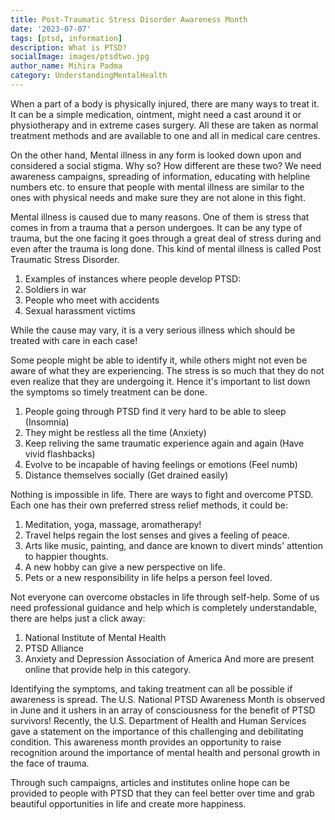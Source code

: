 ```yaml
---  
title: Post-Traumatic Stress Disorder Awareness Month
date: '2023-07-07'  
tags: [ptsd, information]  
description: What is PTSD? 
socialImage: images/ptsdtwo.jpg
author_name: Mihira Padma
category: UnderstandingMentalHealth
---  
```

When a part of a body is physically injured, there are many ways to treat it. It can be a simple medication, ointment, might need a cast around it or physiotherapy and in extreme cases surgery. All these are taken as normal treatment methods and are available to one and all in medical care centres.

On the other hand, Mental illness in any form is looked down upon and considered a social stigma. Why so? How different are these two? We need awareness campaigns, spreading of information, educating with helpline numbers etc. to ensure that people with mental illness are similar to the ones with physical needs and make sure they are not alone in this fight.


Mental illness is caused due to many reasons. One of them is stress that comes in from a trauma that a person undergoes. It can be any type of trauma, but the one facing it goes through a great deal of stress during and even after the trauma is long done. This kind of mental illness is called Post Traumatic Stress Disorder.

1. Examples of instances where people develop PTSD:
2. Soldiers in war
3. People who meet with accidents
4. Sexual harassment victims

While the cause may vary, it is a very serious illness which should be treated with care in each case! 

Some people might be able to identify it, while others might not even be aware of what they are experiencing. The stress is so much that they do not even realize that they are undergoing it. Hence it's important to list down the symptoms so timely treatment can be done.

1. People going through PTSD find it very hard to be able to sleep (Insomnia)
2. They might be restless all the time (Anxiety)
3. Keep reliving the same traumatic experience again and again (Have vivid flashbacks)
4. Evolve to be incapable of having feelings or emotions (Feel numb)
5. Distance themselves socially (Get drained easily)

Nothing is impossible in life. There are ways to fight and overcome PTSD. Each one has their own preferred stress relief methods, it could be:

1. Meditation, yoga, massage, aromatherapy!
2. Travel helps regain the lost senses and gives a feeling of peace.
3. Arts like music, painting, and dance are known to divert minds' attention to happier thoughts.
4. A new hobby can give a new perspective on life.
5. Pets or a new responsibility in life helps a person feel loved.

Not everyone can overcome obstacles in life through self-help. Some of us need professional guidance and help which is completely understandable, there are helps just a click away:

1. National Institute of Mental Health
2. PTSD Alliance
3. Anxiety and Depression Association of America
And more are present online that provide help in this category.  

Identifying the symptoms, and taking treatment can all be possible if awareness is spread. The U.S. National PTSD Awareness Month is observed in June and it ushers in an array of consciousness for the benefit of PTSD survivors! Recently, the U.S. Department of Health and Human Services gave a statement on the importance of this challenging and debilitating condition. This awareness month provides an opportunity to raise recognition around the importance of mental health and personal growth in the face of trauma.

Through such campaigns, articles and institutes online hope can be provided to people with PTSD that they can feel better over time and grab beautiful opportunities in life and create more happiness. 

